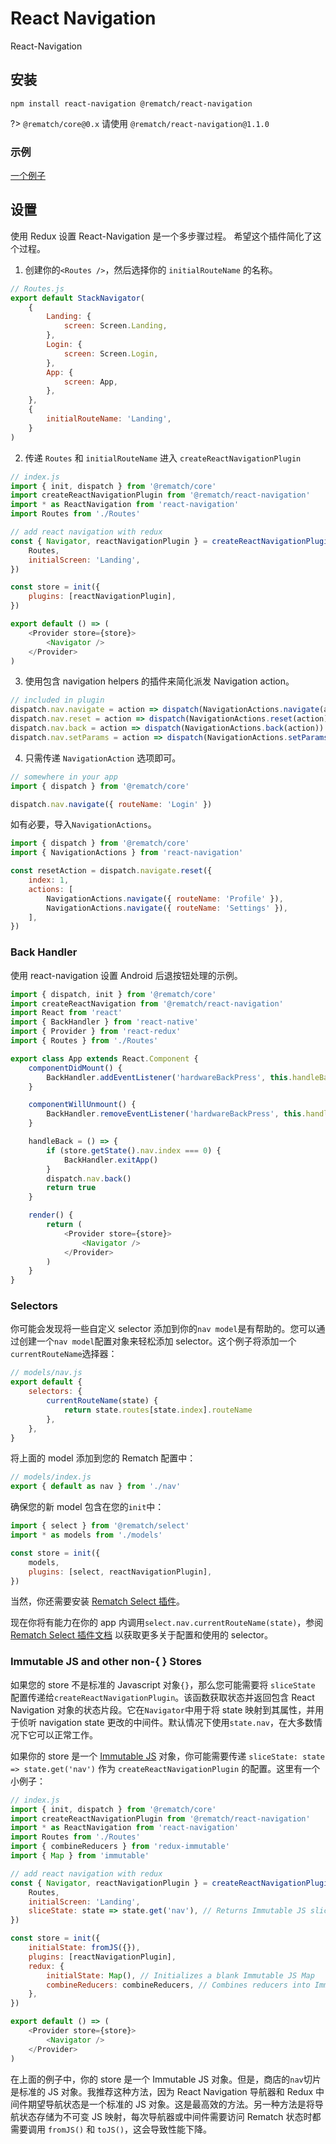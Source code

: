 # React Navigation

React-Navigation

## 安装

```text
npm install react-navigation @rematch/react-navigation
```

?>  `@rematch/core@0.x` 请使用 `@rematch/react-navigation@1.1.0`

### 示例

[一个例子](https://github.com/rematch/rematch/tree/e4fe17537a947bbe8a9faf1e0e77099beb7fef91/plugins/react-navigation/examples/demo/README.md)

## 设置

使用 Redux 设置 React-Navigation 是一个多步骤过程。 希望这个插件简化了这个过程。

1. 创建你的`<Routes />`，然后选择你的 `initialRouteName` 的名称。

```javascript
// Routes.js
export default StackNavigator(
	{
		Landing: {
			screen: Screen.Landing,
		},
		Login: {
			screen: Screen.Login,
		},
		App: {
			screen: App,
		},
	},
	{
		initialRouteName: 'Landing',
	}
)
```

2.  传递 `Routes` 和 `initialRouteName` 进入 `createReactNavigationPlugin`

```javascript
// index.js
import { init, dispatch } from '@rematch/core'
import createReactNavigationPlugin from '@rematch/react-navigation'
import * as ReactNavigation from 'react-navigation'
import Routes from './Routes'

// add react navigation with redux
const { Navigator, reactNavigationPlugin } = createReactNavigationPlugin({
	Routes,
	initialScreen: 'Landing',
})

const store = init({
	plugins: [reactNavigationPlugin],
})

export default () => (
	<Provider store={store}>
		<Navigator />
	</Provider>
)
```

3. 使用包含 navigation helpers 的插件来简化派发 Navigation action。

```javascript
// included in plugin
dispatch.nav.navigate = action => dispatch(NavigationActions.navigate(action))
dispatch.nav.reset = action => dispatch(NavigationActions.reset(action))
dispatch.nav.back = action => dispatch(NavigationActions.back(action))
dispatch.nav.setParams = action => dispatch(NavigationActions.setParams(action))
```

4. 只需传递 `NavigationAction` 选项即可。

```javascript
// somewhere in your app
import { dispatch } from '@rematch/core'

dispatch.nav.navigate({ routeName: 'Login' })
```

如有必要，导入`NavigationActions`。

```javascript
import { dispatch } from '@rematch/core'
import { NavigationActions } from 'react-navigation'

const resetAction = dispatch.navigate.reset({
	index: 1,
	actions: [
		NavigationActions.navigate({ routeName: 'Profile' }),
		NavigationActions.navigate({ routeName: 'Settings' }),
	],
})
```

### Back Handler

使用 react-navigation 设置 Android 后退按钮处理的示例。

```javascript
import { dispatch, init } from '@rematch/core'
import createReactNavigation from '@rematch/react-navigation'
import React from 'react'
import { BackHandler } from 'react-native'
import { Provider } from 'react-redux'
import { Routes } from './Routes'

export class App extends React.Component {
	componentDidMount() {
		BackHandler.addEventListener('hardwareBackPress', this.handleBack)
	}

	componentWillUnmount() {
		BackHandler.removeEventListener('hardwareBackPress', this.handleBack)
	}

	handleBack = () => {
		if (store.getState().nav.index === 0) {
			BackHandler.exitApp()
		}
		dispatch.nav.back()
		return true
	}

	render() {
		return (
			<Provider store={store}>
				<Navigator />
			</Provider>
		)
	}
}
```

### Selectors

你可能会发现将一些自定义 selector 添加到你的`nav model`是有帮助的。您可以通过创建一个`nav model`配置对象来轻松添加 selector。这个例子将添加一个`currentRouteName`选择器：

```javascript
// models/nav.js
export default {
	selectors: {
		currentRouteName(state) {
			return state.routes[state.index].routeName
		},
	},
}
```

将上面的 model 添加到您的 Rematch 配置中：

```javascript
// models/index.js
export { default as nav } from './nav'
```

确保您的新 model 包含在您的`init`中：

```javascript
import { select } from '@rematch/select'
import * as models from './models'

const store = init({
	models,
	plugins: [select, reactNavigationPlugin],
})
```

当然，你还需要安装 [Rematch Select 插件](https://github.com/rematch/rematch/blob/master/plugins/select/README.md)。

现在你将有能力在你的 app 内调用`select.nav.currentRouteName(state)`，参阅 [Rematch Select 插件文档](https://github.com/rematch/rematch/blob/master/plugins/select/README.md) 以获取更多关于配置和使用的 selector。

### Immutable JS and other non-{ } Stores

如果您的 store 不是标准的 Javascript 对象`{}`，那么您可能需要将 `sliceState` 配置传递给`createReactNavigationPlugin`。该函数获取状态并返回包含 React Navigation 对象的状态片段。它在`Navigator`中用于将 state 映射到其属性，并用于侦听 navigation state 更改的中间件。默认情况下使用`state.nav`，在大多数情况下它可以正常工作。

如果你的 store 是一个 [Immutable JS](https://facebook.github.io/immutable-js/) 对象，你可能需要传递 `sliceState: state => state.get('nav')` 作为 `createReactNavigationPlugin` 的配置。这里有一个小例子：

```javascript
// index.js
import { init, dispatch } from '@rematch/core'
import createReactNavigationPlugin from '@rematch/react-navigation'
import * as ReactNavigation from 'react-navigation'
import Routes from './Routes'
import { combineReducers } from 'redux-immutable'
import { Map } from 'immutable'

// add react navigation with redux
const { Navigator, reactNavigationPlugin } = createReactNavigationPlugin({
	Routes,
	initialScreen: 'Landing',
	sliceState: state => state.get('nav'), // Returns Immutable JS slice
})

const store = init({
	initialState: fromJS({}),
	plugins: [reactNavigationPlugin],
	redux: {
		initialState: Map(), // Initializes a blank Immutable JS Map
		combineReducers: combineReducers, // Combines reducers into Immutable JS collection
	},
})

export default () => (
	<Provider store={store}>
		<Navigator />
	</Provider>
)
```

在上面的例子中，你的 store 是一个 Immutable JS 对象。但是，商店的`nav`切片是标准的 JS 对象。我推荐这种方法，因为 React Navigation 导航器和 Redux 中间件期望导航状态是一个标准的 JS 对象。这是最高效的方法。另一种方法是将导航状态存储为不可变 JS 映射，每次导航器或中间件需要访问 Rematch 状态时都需要调用 `fromJS()` 和 `toJS()`，这会导致性能下降。
